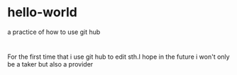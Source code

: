 # hello-world
a practice of how to use git hub
#
For the first time that i use git hub to edit sth.I hope in the future i won't only be a taker but also a provider

